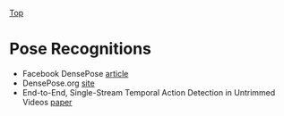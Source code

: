 [Top](index.md)

# Pose Recognitions

- Facebook DensePose [article](https://facebook.ai/developers/tools/densepose)
- DensePose.org [site](http://densepose.org/)
- End-to-End, Single-Stream Temporal Action Detection in Untrimmed Videos [paper](http://vision.stanford.edu/pdf/buch2017bmvc.pdf)


